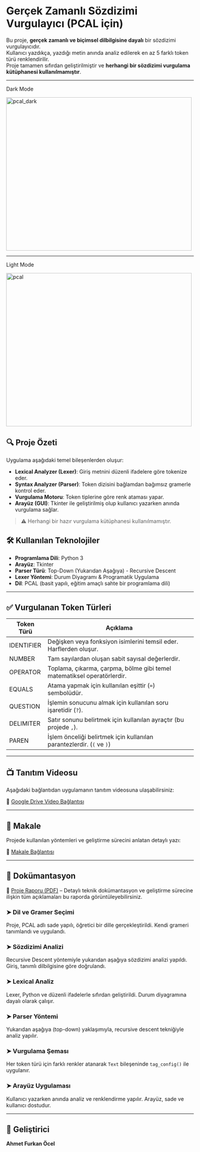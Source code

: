 # Gerçek Zamanlı Sözdizimi Vurgulayıcı (PCAL için)

Bu proje, **gerçek zamanlı ve biçimsel dilbilgisine dayalı** bir sözdizimi vurgulayıcıdır.  
Kullanıcı yazdıkça, yazdığı metin anında analiz edilerek en az 5 farklı token türü renklendirilir.  
Proje tamamen sıfırdan geliştirilmiştir ve **herhangi bir sözdizimi vurgulama kütüphanesi kullanılmamıştır**.

---

Dark Mode

<img width="498" height="412" alt="pcal_dark" src="https://github.com/user-attachments/assets/060a749a-c3fc-4a8f-9759-5b9c61deab8a" />

---

Light Mode

<img width="498" height="412" alt="pcal" src="https://github.com/user-attachments/assets/0dea591d-a954-4379-841e-b5c705cf0be8    " />

## 🔍 Proje Özeti

Uygulama aşağıdaki temel bileşenlerden oluşur:

- **Lexical Analyzer (Lexer)**: Giriş metnini düzenli ifadelere göre tokenize eder.
- **Syntax Analyzer (Parser)**: Token dizisini bağlamdan bağımsız gramerle kontrol eder.
- **Vurgulama Motoru**: Token tiplerine göre renk ataması yapar.
- **Arayüz (GUI)**: Tkinter ile geliştirilmiş olup kullanıcı yazarken anında vurgulama sağlar.

> ⚠️ Herhangi bir hazır vurgulama kütüphanesi kullanılmamıştır.

## 🛠 Kullanılan Teknolojiler

- **Programlama Dili**: Python 3
- **Arayüz**: Tkinter
- **Parser Türü**: Top-Down (Yukarıdan Aşağıya) - Recursive Descent
- **Lexer Yöntemi**: Durum Diyagramı & Programatik Uygulama
- **Dil**: PCAL (basit yapılı, eğitim amaçlı sahte bir programlama dili)

---

## ✅ Vurgulanan Token Türleri

| Token Türü   | Açıklama                                                                 |
|--------------|--------------------------------------------------------------------------|
| IDENTIFIER   | Değişken veya fonksiyon isimlerini temsil eder. Harflerden oluşur.      |
| NUMBER       | Tam sayılardan oluşan sabit sayısal değerlerdir.                        |
| OPERATOR     | Toplama, çıkarma, çarpma, bölme gibi temel matematiksel operatörlerdir. |
| EQUALS       | Atama yapmak için kullanılan eşittir (`=`) sembolüdür.                  |
| QUESTION     | İşlemin sonucunu almak için kullanılan soru işaretidir (`?`).           |
| DELIMITER    | Satır sonunu belirtmek için kullanılan ayraçtır (bu projede `,`).       |
| PAREN        | İşlem önceliği belirtmek için kullanılan parantezlerdir. (`(` ve `)`)   |

---

## 📺 Tanıtım Videosu

Aşağıdaki bağlantıdan uygulamanın tanıtım videosuna ulaşabilirsiniz:

🔗 [Google Drive Video Bağlantısı](https://www.youtube.com/watch?v=eCkWtttOFr0)

---

## 📄 Makale

Projede kullanılan yöntemleri ve geliştirme sürecini anlatan detaylı yazı:

🔗 [Makale Bağlantısı](https://github.com/AFurkanOcel/Realtime_Syntax_Highlighter_PCAL/blob/main/makale.pdf)

---

## 📘 Dokümantasyon

🔗 [Proje Raporu (PDF)](https://github.com/AFurkanOcel/Realtime_Syntax_Highlighter_PCAL/blob/main/rapor.pdf) – Detaylı teknik dokümantasyon ve geliştirme sürecine ilişkin tüm açıklamaları bu raporda görüntüleyebilirsiniz.

### ➤ Dil ve Gramer Seçimi
Proje, PCAL adlı sade yapılı, öğretici bir dille gerçekleştirildi. Kendi grameri tanımlandı ve uygulandı.

### ➤ Sözdizimi Analizi
Recursive Descent yöntemiyle yukarıdan aşağıya sözdizimi analizi yapıldı. Giriş, tanımlı dilbilgisine göre doğrulandı.

### ➤ Lexical Analiz
Lexer, Python ve düzenli ifadelerle sıfırdan geliştirildi. Durum diyagramına dayalı olarak çalışır.

### ➤ Parser Yöntemi
Yukarıdan aşağıya (top-down) yaklaşımıyla, recursive descent tekniğiyle analiz yapılır.

### ➤ Vurgulama Şeması
Her token türü için farklı renkler atanarak `Text` bileşeninde `tag_config()` ile uygulanır.

### ➤ Arayüz Uygulaması
Kullanıcı yazarken anında analiz ve renklendirme yapılır. Arayüz, sade ve kullanıcı dostudur.

---

## 👤 Geliştirici

**Ahmet Furkan Öcel**  
